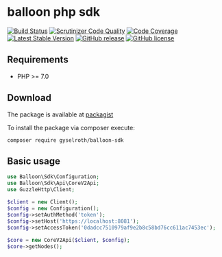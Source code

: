 # balloon php sdk

[![Build Status](https://travis-ci.org/gyselroth/balloon-sdk-php.svg?branch=master)](https://travis-ci.org/gyselroth/balloon-sdk-php)
[![Scrutinizer Code Quality](https://scrutinizer-ci.com/g/gyselroth/balloon-sdk-php/badges/quality-score.png?b=master)](https://scrutinizer-ci.com/g/gyselroth/balloon-sdk-php/?branch=master)
[![Code Coverage](https://scrutinizer-ci.com/g/gyselroth/balloon-sdk-php/badges/coverage.png?b=master)](https://scrutinizer-ci.com/g/gyselroth/balloon-sdk-php/?branch=master)
[![Latest Stable Version](https://img.shields.io/packagist/v/gyselroth/balloon-sdk.svg)](https://packagist.org/packages/gyselroth/balloon-sdk)
[![GitHub release](https://img.shields.io/github/release/gyselroth/balloon-sdk-php.svg)](https://github.com/gyselroth/balloon-sdk-php/releases)
[![GitHub license](https://img.shields.io/badge/license-MIT-blue.svg)](https://raw.githubusercontent.com/gyselroth/balloon-sdk-php/master/LICENSE)

## Requirements
* PHP >= 7.0

## Download
The package is available at [packagist](https://packagist.org/packages/gyselroth/balloon-sdk)

To install the package via composer execute:
```
composer require gyselroth/balloon-sdk
```

## Basic usage

```php
use Balloon\Sdk\Configuration;
use Balloon\Sdk\Api\CoreV2Api;
use GuzzleHttp\Client;

$client = new Client();
$config = new Configuration();
$config->setAuthMethod('token');
$config->setHost('https://localhost:8081');
$config->setAccessToken('0dadcc7510979af9e2b8c58bd76cc611ac7453ec');
    
$core = new CoreV2Api($client, $config);
$core->getNodes();
```
